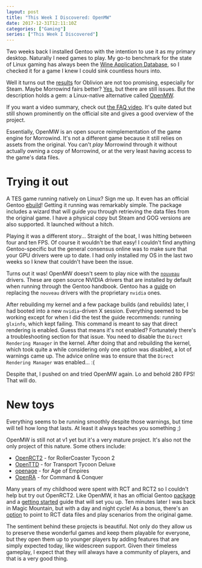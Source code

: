 ```yaml
---
layout: post
title: "This Week I Discovered: OpenMW"
date: 2017-12-31T12:11:10Z
categories: ["Gaming"]
series: ["This Week I Discovered"]
---
```


Two weeks back I installed Gentoo with the intention to use it as my primary
desktop. Naturally I need games to play. My go-to benchmark for the state of
Linux gaming has always been the [Wine Application
Database](https://appdb.winehq.org/), so I checked it for a game I knew I could
sink countless hours into.

Well it turns out the
[results](https://appdb.winehq.org/objectManager.php?sClass=application&iId=3150)
for Oblivion are not too promising, especially for Steam. Maybe Morrowind fairs
better?
[Yes](https://appdb.winehq.org/objectManager.php?sClass=application&iId=1015),
but there are still issues. But the description holds a gem: a Linux-native
alternative called [OpenMW](https://openmw.org/en/).

If you want a video summary, check out [the FAQ
video](https://www.youtube.com/watch?v=g2PKBD0D9Gw). It's quite dated but still
shown prominently on the official site and gives a good overview of the
project.

Essentially, OpenMW is an open source reimplementation of the game engine for
Morrowind. It's not a different game because it still relies on assets from the
original. You can't *play* Morrowind through it without actually owning a copy
of Morrowind, or at the very least having access to the game's data files.

# Trying it out

A TES game running natively on Linux? Sign me up. It even has an official Gentoo
[ebuild](https://packages.gentoo.org/packages/games-engines/openmw)! Getting it
running was remarkably simple. The package includes a wizard that will guide you
through retrieving the data files from the original game. I have a physical copy
but Steam and GOG versions are also supported. It launched without a hitch.

Playing it was a different story... Straight of the boat, I was hitting between
four and ten FPS. Of course it wouldn't be that easy! I couldn't find anything
Gentoo-specific but the general consensus online was to make sure that your GPU
drivers were up to date. I had only installed my OS in the last two weeks so I
knew that couldn't have been the issue.

Turns out it was! OpenMW doesn't seem to play nice with the
[`nouveau`](https://wiki.gentoo.org/wiki/Nouveau) drivers. These are open source
NVIDIA drivers that are installed by default when running through the Gentoo
handbook. Gentoo has a
[guide](https://wiki.gentoo.org/wiki/NVidia/nvidia-drivers) on replacing the
`nouveau` drivers with the proprietary `nvidia` ones.

After rebuilding my kernel and a few package builds (and rebuilds) later, I had
booted into a new `nvidia`-driven X session. Everything seemed to be working
except for when I did the test the guide recommends: running `glxinfo`, which
kept failing. This command is meant to say that direct rendering is enabled.
Guess that means it's not enabled? Fortunately there's a troubleshooting section
for that issue. You need to disable the `Direct Rendering Manager` in the
kernel. After doing that and rebuilding the kernel, which took quite a while
considering only one option was disabled, a lot of warnings came up. The advice
online was to ensure that the `Direct Rendering Manager` was enabled... :(

Despite that, I pushed on and tried OpenMW again. Lo and behold 280 FPS! That
will do.

# New toys

Everything seems to be running smoothly despite those warnings, but time will
tell how long that lasts. At least it always teaches you something ;)

OpenMW is still not at v1 yet but it's a very mature project. It's also not the
only project of this nature. Some others include:

* [OpenRCT2](https://openrct2.org/) - for RollerCoaster Tycoon 2
* [OpenTTD](https://www.openttd.org/en/) - for Transport Tycoon Deluxe
* [openage](http://openage.sft.mx/) - for Age of Empires
* [OpenRA](http://www.openra.net/) - for Command & Conquer

Many years of my childhood were spent with RCT and RCT2 so I couldn't help but
try out OpenRCT2. Like OpenMW, it has an official Gentoo
[package](https://packages.gentoo.org/packages/games-simulation/openrct2) and a
[getting started](https://openrct2.website/getting-started/) guide that will set
you up. Ten minutes later I was back in Magic Mountain, but with a day and night
cycle! As a bonus, there's an
[option](https://github.com/OpenRCT2/OpenRCT2/wiki/Loading-RCT1-scenarios-and-data)
to point to RCT data files and play scenarios from the original game.

The sentiment behind these projects is beautiful. Not only do they allow us to
preserve these wonderful games and keep them playable for everyone, but they
open them up to younger players by adding features that are simply expected
today, like widescreen support. Given their timeless gameplay, I expect that
they will always have a community of players, and that is a very good thing.
